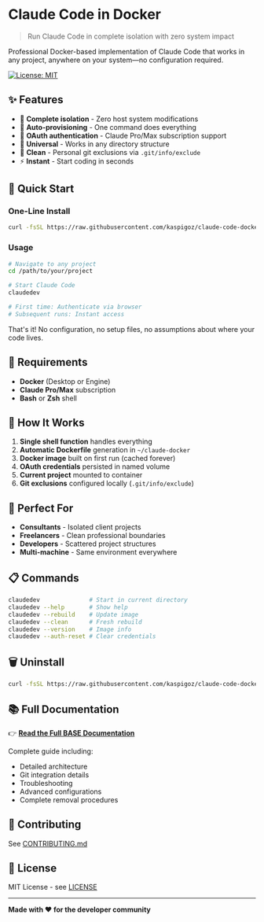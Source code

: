 # Claude Code in Docker

> Run Claude Code in complete isolation with zero system impact

Professional Docker-based implementation of Claude Code that works in any project, anywhere on your system—no configuration required.

[![License: MIT](https://img.shields.io/badge/License-MIT-yellow.svg)](https://opensource.org/licenses/MIT)

## ✨ Features

- 🐳 **Complete isolation** - Zero host system modifications
- 🚀 **Auto-provisioning** - One command does everything
- 🔐 **OAuth authentication** - Claude Pro/Max subscription support
- 📁 **Universal** - Works in any directory structure
- 🧹 **Clean** - Personal git exclusions via `.git/info/exclude`
- ⚡ **Instant** - Start coding in seconds

## 🎯 Quick Start

### One-Line Install
```bash
curl -fsSL https://raw.githubusercontent.com/kaspigoz/claude-code-docker/main/install.sh | bash
```

### Usage
```bash
# Navigate to any project
cd /path/to/your/project

# Start Claude Code
claudedev

# First time: Authenticate via browser
# Subsequent runs: Instant access
```

That's it! No configuration, no setup files, no assumptions about where your code lives.

## 🔧 Requirements

- **Docker** (Desktop or Engine)
- **Claude Pro/Max** subscription
- **Bash** or **Zsh** shell

## 📖 How It Works

1. **Single shell function** handles everything
2. **Automatic Dockerfile** generation in `~/claude-docker`
3. **Docker image** built on first run (cached forever)
4. **OAuth credentials** persisted in named volume
5. **Current project** mounted to container
6. **Git exclusions** configured locally (`.git/info/exclude`)

## 🎯 Perfect For

- **Consultants** - Isolated client projects
- **Freelancers** - Clean professional boundaries
- **Developers** - Scattered project structures
- **Multi-machine** - Same environment everywhere

## 📋 Commands
```bash
claudedev              # Start in current directory
claudedev --help       # Show help
claudedev --rebuild    # Update image
claudedev --clean      # Fresh rebuild
claudedev --version    # Image info
claudedev --auth-reset # Clear credentials
```

## 🗑️ Uninstall
```bash
curl -fsSL https://raw.githubusercontent.com/kaspigoz/claude-code-docker/main/uninstall.sh | bash
```

## 📚 Full Documentation

👉 **[Read the Full BASE Documentation](./BASE.md)**

Complete guide including:
- Detailed architecture
- Git integration details
- Troubleshooting
- Advanced configurations
- Complete removal procedures

## 🤝 Contributing

See [CONTRIBUTING.md](./CONTRIBUTING.md)

## 📄 License

MIT License - see [LICENSE](./LICENSE)

---

**Made with ❤️ for the developer community**
